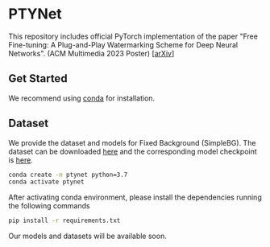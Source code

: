 # PTYNet
This repository includes official PyTorch implementation of the paper "Free Fine-tuning: A Plug-and-Play Watermarking Scheme for Deep Neural Networks". (ACM Multimedia 2023 Poster) \[[arXiv](http://arxiv.org/abs/2210.07809)\]

## Get Started

We recommend using [conda](https://www.anaconda.com/distribution/) for installation.

## Dataset

We provide the dataset and models for Fixed Background (SimpleBG). The dataset can be downloaded [here](https://pan.baidu.com/s/12eCegBKTnYQ13rAPzt32Wg?pwd=gnzq) and the corresponding model checkpoint is [here](https://pan.baidu.com/s/1gPDMxzcki70oXLX3w6jriw?pwd=wemh).

```sh
conda create -n ptynet python=3.7
conda activate ptynet
```
After activating conda environment, please install the dependencies running the following commands

```sh
pip install -r requirements.txt
```

Our models and datasets will be available soon.



